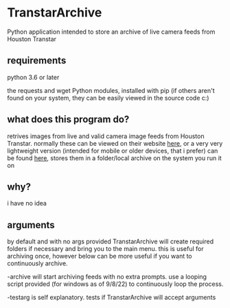 # TranstarArchive
Python application intended to store an archive of live camera feeds from Houston Transtar

## requirements
  python 3.6 or later
  
  the requests and wget Python modules, installed with pip (if others aren't found on your system, they can be easily viewed in the source code c:)

## what does this program do?
  retrives images from live and valid camera image feeds from Houston Transtar. normally these can be viewed on their website [here](https://traffic.houstontranstar.org/cctv/transtar/), or a very very lightweight version (intended for mobile or older devices, that i prefer) can be found [here](http://traffic.houstontranstar.org/mobile/transtar_cctv.aspx), stores them in a folder/local archive on the system you run it on
  
## why?
  i have no idea

## arguments
  by default and with no args provided TranstarArchive will create required folders if necessary and bring you to the main menu. this is useful for archiving once, however below can be more useful if you want to continuously archive.
  
  -archive will start archiving feeds with no extra prompts. use a looping script provided (for windows as of 9/8/22) to continuously loop the process.
  
  -testarg is self explanatory. tests if TranstarArchive will accept arguments
